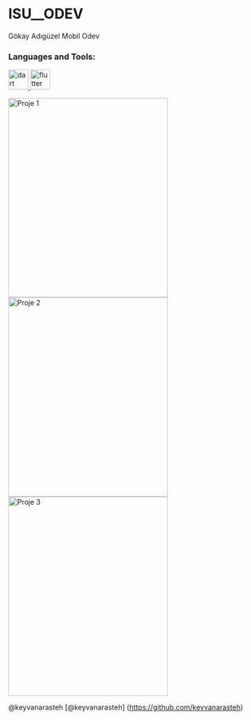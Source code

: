 # ISU__ODEV
<p>Gökay Adıgüzel Mobil Odev</p>
<h3 align="left">Languages and Tools:</h3>
<p align="left"> <a href="https://dart.dev/" target="_blank" rel="noreferrer"> <img src="https://www.vectorlogo.zone/logos/dartlang/dartlang-icon.svg" alt="dart" width="40" height="40"/> </a> <a href="https://flutter.dev/" target="_blank" rel="noreferrer"> <img src="https://www.vectorlogo.zone/logos/flutterio/flutterio-icon.svg" alt="flutter" width="40" height="40"/> </a> </p>
<img src="https://i.hizliresim.com/o9g8ch4.png" alt="Proje 1" width="320" height="400">
<img src="https://i.hizliresim.com/rdv3qv3.png" alt="Proje 2" width="320" height="400">
<img src="https://i.hizliresim.com/mrruq7q.png" alt="Proje 3" width="320" height="400"> 

@keyvanarasteh  [@keyvanarasteh] (https://github.com/keyvanarasteh)
